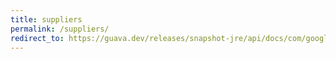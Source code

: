```yaml
---
title: suppliers
permalink: /suppliers/
redirect_to: https://guava.dev/releases/snapshot-jre/api/docs/com/google/common/base/Suppliers.html
---
```


